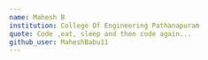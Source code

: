 ```yaml
---
name: Mahesh B
institution: College Of Engineering Pathanapuram
quote: Code ,eat, sleep and then code again...
github_user: MaheshBabu11
---
```


